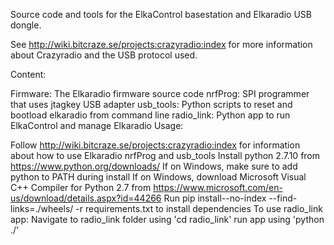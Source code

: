 Source code and tools for the ElkaControl basestation and Elkaradio USB dongle.

See http://wiki.bitcraze.se/projects:crazyradio:index for more information about Crazyradio and the USB protocol used.

Content:

Firmware: The Elkaradio firmware source code
nrfProg: SPI programmer that uses jtagkey USB adapter
usb_tools: Python scripts to reset and bootload elkaradio from command line
radio_link: Python app to run ElkaControl and manage Elkaradio
Usage:

Follow http://wiki.bitcraze.se/projects:crazyradio:index for information about how to use Elkaradio nrfProg and usb_tools
Install python 2.7.10 from https://www.python.org/downloads/
If on Windows, make sure to add python to PATH during install
If on Windows, download Microsoft Visual C++ Compiler for Python 2.7 from https://www.microsoft.com/en-us/download/details.aspx?id=44266
Run pip install--no-index --find-links=./wheels/ -r requirements.txt to install dependencies
To use radio_link app: Navigate to radio_link folder using 'cd radio_link' run app using 'python ./'